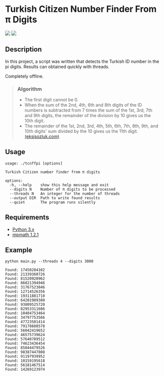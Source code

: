 # Turkish Citizen Number Finder From π Digits

![](https://img.shields.io/badge/Made%20for-Python-1f425f.svg)
![](https://img.shields.io/github/license/ducknix/tcnffpi.svg)

## Description
In this project, a script was written that detects the Turkish ID number in the pi digits.  Results can obtained quickly with threads.

Completely offline. 

>### Algorithm
>* The first digit cannot be 0.
>* When the sum of the 2nd, 4th, 6th and 8th digits of the ID numbers is subtracted from 7 times the sum of the 1st, 3rd, 7th and 9th digits, the remainder of the division by 10 gives us the 10th digit.
>* The remainder of the 1st, 2nd, 3rd, 4th, 5th, 6th, 7th, 8th, 9th, and 10th digits' sum divided by the 10 gives us the 11th digit.
> [(eksisozluk.com)](https://seyler.eksisozluk.com/tc-kimlik-numaralarindaki-inanilmaz-algoritma "TC Kimlik Numaralarındaki İnanılmaz Algoritma")

## Usage
```
usage: ./tcnffpi [options]

Turkish Citizen number finder from π digits

options:
  -h, --help    show this help message and exit
  --digits N    Number of π digits to be processed
  --threads N   An integer for the number of threads
  --output DIR  Path to write found results
  --quiet       The program runs silently
```

## Requirements
* [Python 3.x](https://www.python.org/downloads/ "Download Python | Python.org")
* [mpmath 1.2.1](https://pypi.org/project/mpmath/ "mpmath · PyPI")

## Example
```
python main.py --threads 4 --digits 3000
```
```
Found: 17450284102
Found: 21339360726
Found: 81520920962
Found: 86021394946
Found: 31767523846
Found: 12714526356
Found: 19311881710
Found: 64201989380
Found: 93809525720
Found: 82953311686
Found: 10404753464
Found: 34797753566
Found: 47723501414
Found: 79178608578
Found: 56042419652
Found: 46575739624
Found: 57640789512
Found: 74623436454
Found: 85844479526
Found: 98387447808
Found: 91197939952
Found: 10159195618
Found: 56181467514
Found: 14269123974
```
